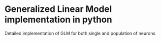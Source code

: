 # Generalized Linear Model implementation in python
Detailed implementation of GLM for both single and population of neurons.